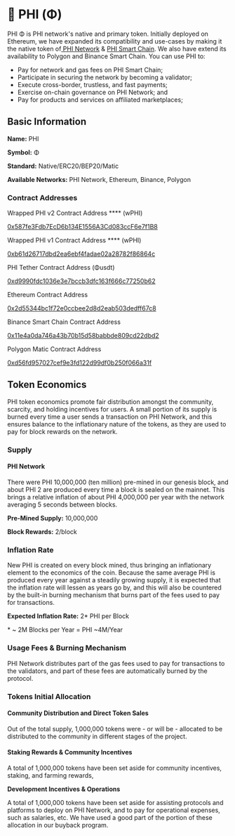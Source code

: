 # 💎 PHI (Φ)

PHI Φ is PHI network's native and primary token. Initially deployed on Ethereum, we have expanded its compatibility and use-cases by making it the native token of[ PHI Network](https://phi.network) & [PHI Smart Chain](../). We also have extend its availability to Polygon and Binance Smart Chain. You can use PHI to:

* Pay for network and gas fees on PHI Smart Chain;
* Participate in securing the network by becoming a validator;
* Execute cross-border, trustless, and fast payments;
* Exercise on-chain governance on PHI Network; and
* Pay for products and services on affiliated marketplaces;

## Basic Information <a href="#basic-information" id="basic-information"></a>

**Name:** PHI&#x20;

**Symbol:** Φ&#x20;

**Standard:** Native/ERC20/BEP20/Matic&#x20;

**Available Networks:** PHI Network, Ethereum, Binance, Polygon

### **Contract Addresses** <a href="#contract-addresses" id="contract-addresses"></a>

Wrapped PHI v2 Contract Address **** (wPHI)

[0x587fe3Fdb7EcD6b134E1556A3Cd083ccF6e7f1B8](https://phiscan.com/token/0x587fe3Fdb7EcD6b134E1556A3Cd083ccF6e7f1B8)

Wrapped PHI v1 Contract Address **** (wPHI)

[0xb61d26717dbd2ea6ebf4fadae02a28782f86864c](https://info.phiswap.com/token/0xb61d26717dbd2ea6ebf4fadae02a28782f86864c)

PHI Tether Contract Address (Φusdt)&#x20;

[0xd9990fdc1036e3e7bccb3dfc163f666c77250b62](https://info.phiswap.com/token/0xc9b0fcb7b97cfc0f1c3c9e360383ccc1bea6c795)

Ethereum Contract Address

[0x2d55344bc1f72e0ccbee2d8d2eab503dedff67c8](https://etherscan.io/token/0x2d55344bc1f72e0ccbee2d8d2eab503dedff67c8)

Binance Smart Chain Contract Address

[0x11e4a0da746a43b70b15d58babbde809cd22dbd2](https://bscscan.com/token/0x11e4a0da746a43b70b15d58babbde809cd22dbd2)

Polygon Matic Contract Address

[0xd56fd957027cef9e3fd122d99df0b250f066a31f](https://polygonscan.com/token/0xd56fd957027cef9e3fd122d99df0b250f066a31f)

## Token Economics <a href="#token-economics" id="token-economics"></a>

PHI token economics promote fair distribution amongst the community, scarcity, and holding incentives for users. A small portion of its supply is burned every time a user sends a transaction on PHI Network, and this ensures balance to the inflationary nature of the tokens, as they are used to pay for block rewards on the network.

### Supply <a href="#supply" id="supply"></a>

#### PHI Network <a href="#nova-network" id="nova-network"></a>

There were PHI 10,000,000 (ten million) pre-mined in our genesis block, and about PHI 2 are produced every time a block is sealed on the mainnet. This brings a relative inflation of about PHI 4,000,000 per year with the network averaging 5 seconds between blocks.

**Pre-Mined Supply:** 10,000,000&#x20;

**Block Rewards:** 2/block

### Inflation Rate <a href="#inflation-rate" id="inflation-rate"></a>

New PHI is created on every block mined, thus bringing an inflationary element to the economics of the coin. Because the same average PHI is produced every year against a steadily growing supply, it is expected that the inflation rate will lessen as years go by, and this will also be countered by the built-in burning mechanism that burns part of the fees used to pay for transactions.

**Expected Inflation Rate:** 2\* PHI per Block&#x20;

\* \~ 2M Blocks per Year = PHI \~4M/Year

### Usage Fees & Burning Mechanism <a href="#usage-fees-and-burning-mechanism" id="usage-fees-and-burning-mechanism"></a>

PHI Network distributes part of the gas fees used to pay for transactions to the validators, and part of these fees are automatically burned by the protocol.

### Tokens Initial Allocation <a href="#tokens-initial-allocation" id="tokens-initial-allocation"></a>

#### Community Distribution and Direct Token Sales  <a href="#community-distribution-and-direct-token-sales-50m-fantom-opera-or-n-a-nova-network" id="community-distribution-and-direct-token-sales-50m-fantom-opera-or-n-a-nova-network"></a>

Out of the total supply, 1,000,000 tokens were - or will be - allocated to be distributed to the community in different stages of the project.

#### Staking Rewards & Community Incentives  <a href="#staking-rewards-and-community-incentives-5m-fantom-opera-or-5m-nova-network" id="staking-rewards-and-community-incentives-5m-fantom-opera-or-5m-nova-network"></a>

A total of 1,000,000 tokens have been set aside for community incentives, staking, and farming rewards,&#x20;

**Development Incentives & Operations**&#x20;

A total of 1,000,000 tokens have been set aside for assisting protocols and platforms to deploy on PHI Network, and to pay for operational expenses, such as salaries, etc. We have used a good part of the portion of these allocation in our buyback program.
